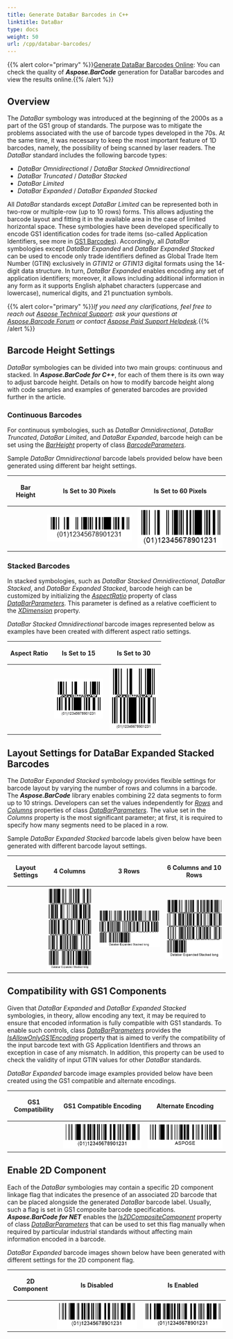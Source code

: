 ```yaml
---
title: Generate DataBar Barcodes in C++
linktitle: DataBar
type: docs
weight: 50
url: /cpp/databar-barcodes/
---
```

{{% alert color="primary" %}}[Generate DataBar Barcodes Online](https://products.aspose.app/barcode/generate/databar): You can check the quality of ***Aspose.BarCode*** generation for DataBar barcodes and view the results online.{{% /alert %}}

## **Overview**
The *DataBar* symbology was introduced at the beginning of the 2000s as a part of the GS1 group of standards. The purpose was to mitigate the problems associated with the use of barcode types developed in the 70s. At the same time, it was necessary to keep the most important feature of 1D barcodes, namely, the possibility of being scanned by laser readers. The *DataBar* standard includes the following barcode types: 
- *DataBar Omnidirectional* / *DataBar Stacked Omnidirectional*
- *DataBar Truncated* / *DataBar Stacked*
- *DataBar Limited*
- *DataBar Expanded* / *DataBar Expanded Stacked*
  
All *DataBar* standards except *DataBar Limited* can be represented both in two-row or multiple-row (up to 10 rows) forms. This allows adjusting the barcode layout and fitting it in the available area in the case of limited horizontal space. These symbologies have been developed specifically to encode GS1 identification codes for trade items (so-called Application Identifiers, see more in [GS1 Barcodes](/barcode/net/generating-barcodes-using-new-barcode-generation-api/)). Accordingly, all *DataBar* symbologies except *DataBar Expanded* and *DataBar Expanded Stacked* can be used to encode only trade identifiers defined as Global Trade Item Number (GTIN) exclusively in *GTIN12* or *GTIN13* digital formats using the 14-digit data structure. In turn, *DataBar Expanded* enables encoding any set of application identifiers; moreover, it allows including additional information in any form as it supports English alphabet characters (uppercase and lowercase), numerical digits, and 21 punctuation symbols.  

{{% alert color="primary" %}}*If you need any clarifications, feel free to reach out [Aspose Technical Support](/barcode/cpp/technical-support/): ask your questions at [Aspose.Barcode Forum](https://forum.aspose.com/c/barcode/13) or contact [Aspose Paid Support Helpdesk](https://helpdesk.aspose.com/).*{{% /alert %}}

## **Barcode Height Settings**
*DataBar* symbologies can be divided into two main groups: continuous and stacked. In ***Aspose.BarCode for C++***, for each of them there is its own way to adjust barcode height. Details on how to modify barcode height along with code samples and examples of generated barcodes are provided further in the article. 

### **Continuous Barcodes**
For continuous symbologies, such as *DataBar Omnidirectional*, *DataBar Truncated*, *DataBar Limited*, and *DataBar Expanded*, barcode heigh can be set using the [*BarHeight*](https://reference.aspose.com/barcode/net/aspose.barcode.generation/barcodeparameters/properties/barheight) property of class [*BarcodeParameters*](https://reference.aspose.com/barcode/net/aspose.barcode.generation/barcodeparameters).  
  
Sample *DataBar Omnidirectional* barcode labels provided below have been generated using different bar height settings.
   
|<p align="center">**Bar Height**</p>|<p align="center">**Is Set to 30 Pixels**</p>|<p align="center">**Is Set to 60 Pixels**</p>|
| :-: | :-: | :-: |
| |<img src="databarbarheight30pixels.png">|<img src="databarbarheight60pixels.png">|
  
  
### **Stacked Barcodes**
In stacked symbologies, such as *DataBar Stacked Omnidirectional*, *DataBar Stacked*, and *DataBar Expanded Stacked*, barcode heigh can be customized by initializing the [*AspectRatio*](https://reference.aspose.com/barcode/net/aspose.barcode.generation/databarparameters/properties/aspectratio) property of class [*DataBarParameters*](https://reference.aspose.com/barcode/net/aspose.barcode.generation/databarparameters). This parameter is defined as a relative coefficient to the [*XDimension*](https://reference.aspose.com/barcode/net/aspose.barcode.generation/barcodeparameters/properties/xdimension) property.  
  
*DataBar Stacked Omnidirectional* barcode images represented below as examples have been created with different aspect ratio settings.
  
|<p align="center">**Aspect Ratio**</p>|<p align="center">**Is Set to 15**</p>|<p align="center">**Is Set to 30**</p>|
| :-: | :-: | :-: |
| |<img src="databaraspectratio15.png">|<img src="databaraspectratio30.png">|
  
  
## **Layout Settings for DataBar Expanded Stacked Barcodes**
The *DataBar Expanded Stacked* symbology provides flexible settings for barcode layout by varying the number of rows and columns in a barcode. The ***Aspose.BarCode*** library enables combining 22 data segments to form up to 10 strings. Developers can set the values independently for [*Rows*]( https://reference.aspose.com/barcode/net/aspose.barcode.generation/databarparameters/properties/rows) and [*Columns*]( https://reference.aspose.com/barcode/net/aspose.barcode.generation/databarparameters/properties/columns) properties of class [*DataBarParameters*](https://reference.aspose.com/barcode/net/aspose.barcode.generation/databarparameters). The value set in the *Columns* property is the most significant parameter; at first, it is required to specify how many segments need to be placed in a row.  
  
Sample *DataBar Expanded Stacked* barcode labels given below have been generated with different barcode layout settings.
  
|<p align="center">**Layout Settings**</p>|<p align="center">**4 Columns**</p>|<p align="center">**3 Rows**</p>|<p align="center">**6 Columns and 10 Rows**</p>|
| :-: | :-: | :-: | :-: |
| |<img src="databarcols4.png">|<img src="databarrows3.png">|<img src="databarcols6rows10.png">|
  

  
## **Compatibility with GS1 Components**
Given that *DataBar Expanded* and *DataBar Expanded Stacked* symbologies, in theory, allow encoding any text, it may be required to ensure that encoded information is fully compatible with GS1 standards. To enable such controls, class [*DataBarParameters*](https://reference.aspose.com/barcode/net/aspose.barcode.generation/databarparameters) provides the [*IsAllowOnlyGS1Encoding*](https://reference.aspose.com/barcode/net/aspose.barcode.generation/databarparameters/properties/isallowonlygs1encoding) property that is aimed to verify the compatibility of the input barcode text with GS Application Identifiers and throws an exception in case of any mismatch. In addition, this property can be used to check the validity of input GTIN values for other *DataBar* standards.     
  
*DataBar Expanded* barcode image examples provided below have been created using the GS1 compatible and alternate encodings.
  
|<p align="center">**GS1 Compatibility**</p>|<p align="center">**GS1 Compatible Encoding**</p>|<p align="center">**Alternate Encoding**</p>|
| :-: | :-: | :-: |
| |<img src="databargs1rightencoding.png">|<img src="databargs1variableencoding.png">|
  
  
## **Enable 2D Component**
Each of the *DataBar* symbologies may contain a specific 2D component linkage flag that indicates the presence of an associated 2D barcode that can be placed alongside the generated *DataBar* barcode label. Usually, such a flag is set in GS1 composite barcode specifications. ***Aspose.BarCode for NET*** enables the [*Is2DCompositeComponent*]( https://reference.aspose.com/barcode/net/aspose.barcode.generation/databarparameters/properties/is2dcompositecomponent) property of class [*DataBarParameters*](https://reference.aspose.com/barcode/net/aspose.barcode.generation/databarparameters) that can be used to set this flag manually when required by particular industrial standards without affecting main information encoded in a barcode.  
  
*DataBar Expanded* barcode images shown below have been generated with different settings for the 2D component flag.
  
|<p align="center">**2D Component**</p>|<p align="center">**Is Disabled**</p>|<p align="center">**Is Enabled**</p>|
| :-: | :-: | :-: |
| |<img src="databar2dcomponentdisabled.png">|<img src="databar2dcomponentenabled.png">|
  
